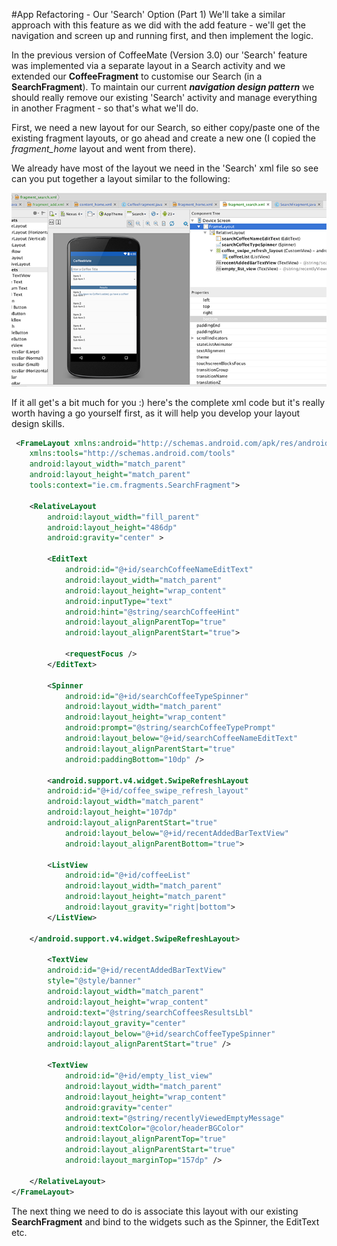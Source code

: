 #App Refactoring - Our 'Search' Option (Part 1)
We'll take a similar approach with this feature as we did with the add feature - we'll get the navigation and screen up and running first, and then implement the logic.

In the previous version of CoffeeMate (Version 3.0) our 'Search' feature was implemented via a separate layout in a Search activity and we extended our <b>CoffeeFragment</b> to customise our Search (in a <b>SearchFragment</b>). To maintain our current <b><i>navigation design pattern</i></b> we should really remove our existing 'Search' activity and manage everything in another Fragment - so that's what we'll do.

First, we need a new layout for our Search, so either copy/paste one of the existing fragment layouts, or go ahead and create a new one (I copied the <i>fragment_home</i> layout and went from there).

We already have most of the layout we need in the 'Search' xml file so see can you put together a layout similar to the following:

![](../img/lab506.png)

If it all get's a bit much for you :) here's the complete xml code but it's really worth having a go yourself first, as it will help you develop your layout design skills.

~~~xml
 <FrameLayout xmlns:android="http://schemas.android.com/apk/res/android"
    xmlns:tools="http://schemas.android.com/tools"
    android:layout_width="match_parent"
    android:layout_height="match_parent"
    tools:context="ie.cm.fragments.SearchFragment">

    <RelativeLayout
        android:layout_width="fill_parent"
        android:layout_height="486dp"
        android:gravity="center" >

        <EditText
            android:id="@+id/searchCoffeeNameEditText"
            android:layout_width="match_parent"
            android:layout_height="wrap_content"
            android:inputType="text"
            android:hint="@string/searchCoffeeHint"
            android:layout_alignParentTop="true"
            android:layout_alignParentStart="true">

            <requestFocus />
        </EditText>

        <Spinner
            android:id="@+id/searchCoffeeTypeSpinner"
            android:layout_width="match_parent"
            android:layout_height="wrap_content"
            android:prompt="@string/searchCoffeeTypePrompt"
            android:layout_below="@+id/searchCoffeeNameEditText"
            android:layout_alignParentStart="true"
            android:paddingBottom="10dp" />

        <android.support.v4.widget.SwipeRefreshLayout
        android:id="@+id/coffee_swipe_refresh_layout"
        android:layout_width="match_parent"
        android:layout_height="107dp"
        android:layout_alignParentStart="true"
            android:layout_below="@+id/recentAddedBarTextView"
            android:layout_alignParentBottom="true">

        <ListView
            android:id="@+id/coffeeList"
            android:layout_width="match_parent"
            android:layout_height="match_parent"
            android:layout_gravity="right|bottom">
        </ListView>

    </android.support.v4.widget.SwipeRefreshLayout>

        <TextView
        android:id="@+id/recentAddedBarTextView"
        style="@style/banner"
        android:layout_width="match_parent"
        android:layout_height="wrap_content"
        android:text="@string/searchCoffeesResultsLbl"
        android:layout_gravity="center"
        android:layout_below="@+id/searchCoffeeTypeSpinner"
        android:layout_alignParentStart="true" />

        <TextView
            android:id="@+id/empty_list_view"
            android:layout_width="match_parent"
            android:layout_height="wrap_content"
            android:gravity="center"
            android:text="@string/recentlyViewedEmptyMessage"
            android:textColor="@color/headerBGColor"
            android:layout_alignParentTop="true"
            android:layout_alignParentStart="true"
            android:layout_marginTop="157dp" />

    </RelativeLayout>
</FrameLayout>

~~~

The next thing we need to do is associate this layout with our existing <b>SearchFragment</b> and bind to the widgets such as the Spinner, the EditText etc.

